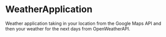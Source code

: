 # WeatherApplication
Weather application taking in your location from the Google Maps API and then your weather for the next days from OpenWeatherAPI.
